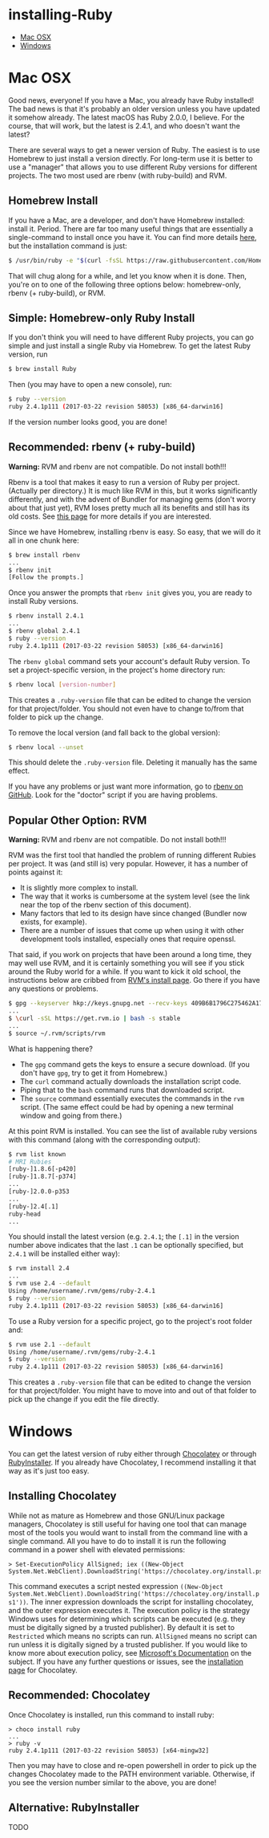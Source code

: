 # installing-Ruby

- [Mac OSX](#mac-osx)
- [Windows](#windows)

# Mac OSX
Good news, everyone! If you have a Mac, you already have Ruby installed! The bad news is that it's probably an older version unless you have updated it somehow already. The latest macOS has Ruby 2.0.0, I believe. For the course, that will work, but the latest is 2.4.1, and who doesn't want the latest?

There are several ways to get a newer version of Ruby. The easiest is to use Homebrew to just install a version directly. For long-term use it is better to use a "manager" that allows you to use different Ruby versions for different projects. The two most used are rbenv (with ruby-build) and RVM.

## Homebrew Install
If you have a Mac, are a developer, and don't have Homebrew installed: install it. Period. There are far too many useful things that are essentially a single-command to install once you have it. You can find more details [here](https://brew.sh/), but the installation command is just:

```bash
$ /usr/bin/ruby -e "$(curl -fsSL https://raw.githubusercontent.com/Homebrew/install/master/install)"
```

That will chug along for a while, and let you know when it is done. Then, you're on to one of the following three options below: homebrew-only, rbenv (+ ruby-build), or RVM.

## Simple: Homebrew-only Ruby Install
If you don't think you will need to have different Ruby projects, you can go simple and just install a single Ruby via Homebrew. To get the latest Ruby version, run

```bash
$ brew install Ruby
```

Then (you may have to open a new console), run:

```bash
$ ruby --version
ruby 2.4.1p111 (2017-03-22 revision 58053) [x86_64-darwin16]
```

If the version number looks good, you are done!

## Recommended: rbenv (+ ruby-build)
**Warning:** RVM and rbenv are not compatible. Do not install both!!!

Rbenv is a tool that makes it easy to run a version of Ruby per project. (Actually per directory.) It is much like RVM in this, but it works significantly differently, and with the advent of Bundler for managing gems (don't worry about that just yet), RVM loses pretty much all its benefits and still has its old costs. See [this page](https://github.com/rbenv/rbenv/wiki/Why-rbenv%3F) for more details if you are interested.

Since we have Homebrew, installing rbenv is easy. So easy, that we will do it all in one chunk here:

```bash
$ brew install rbenv
...
$ rbenv init
[Follow the prompts.]
```

Once you answer the prompts that `rbenv init` gives you, you are ready to install Ruby versions.

```bash
$ rbenv install 2.4.1
...
$ rbenv global 2.4.1
$ ruby --version
ruby 2.4.1p111 (2017-03-22 revision 58053) [x86_64-darwin16]
```

The `rbenv global` command sets your account's default Ruby version. To set a project-specific version, in the project's home directory run:

```bash
$ rbenv local [version-number]
```

This creates a `.ruby-version` file that can be edited to change the version for that project/folder. You should not even have to change to/from that folder to pick up the change.

To remove the local version (and fall back to the global version):

```bash
$ rbenv local --unset
```

This should delete the `.ruby-version` file. Deleting it manually has the same effect.

If you have any problems or just want more information, go to [rbenv on GitHub](https://github.com/rbenv/rbenv). Look for the "doctor" script if you are having problems.

## Popular Other Option: RVM
**Warning:** RVM and rbenv are not compatible. Do not install both!!!

RVM was the first tool that handled the problem of running different Rubies per project. It was (and still is) very popular. However, it has a number of points against it:

  * It is slightly more complex to install.
  * The way that it works is cumbersome at the system level (see the link near the top of the rbenv section of this document).
  * Many factors that led to its design have since changed (Bundler now exists, for example).
  * There are a number of issues that come up when using it with other development tools installed, especially ones that require openssl.
  
That said, if you work on projects that have been around a long time, they may well use RVM, and it is certainly something you will see if you stick around the Ruby world for a while. If you want to kick it old school, the instructions below are cribbed from [RVM's install page](http://rvm.io/rvm/install). Go there if you have any questions or problems.

```bash
$ gpg --keyserver hkp://keys.gnupg.net --recv-keys 409B6B1796C275462A1703113804BB82D39DC0E3 7D2BAF1CF37B13E2069D6956105BD0E739499BDB
...
$ \curl -sSL https://get.rvm.io | bash -s stable
...
$ source ~/.rvm/scripts/rvm
```

What is happening there?
  * The `gpg` command gets the keys to ensure a secure download. (If you don't have `gpg`, try to get it from Homebrew.)
  * The `curl` command actually downloads the installation script code.
  * Piping that to the `bash` command runs that downloaded script.
  * The `source` command essentially executes the commands in the `rvm` script. (The same effect could be had by opening a new terminal window and going from there.)

At this point RVM is installed. You can see the list of available ruby versions with this command (along with the corresponding output):

``` bash
$ rvm list known
# MRI Rubies
[ruby-]1.8.6[-p420]
[ruby-]1.8.7[-p374]
...
[ruby-]2.0.0-p353
...
[ruby-]2.4[.1]
ruby-head
...
```

You should install the latest version (e.g. `2.4.1`; the `[.1]` in the version number above indicates that the last `.1` can be optionally specified, but `2.4.1` will be installed either way):

``` bash
$ rvm install 2.4
...
$ rvm use 2.4 --default
Using /home/username/.rvm/gems/ruby-2.4.1
$ ruby --version
ruby 2.4.1p111 (2017-03-22 revision 58053) [x86_64-darwin16]
```

To use a Ruby version for a specific project, go to the project's root folder and:

```bash
$ rvm use 2.1 --default
Using /home/username/.rvm/gems/ruby-2.4.1
$ ruby --version
ruby 2.4.1p111 (2017-03-22 revision 58053) [x86_64-darwin16]
```
This creates a `.ruby-version` file that can be edited to change the version for that project/folder. You might have to move into and out of that folder to pick up the change if you edit the file directly.

# Windows
You can get the latest version of ruby either through [Chocolatey](http://chocolatey.org) or through [RubyInstaller](http://rubyinstaller.org). If you already have Chocolatey, I recommend installing it that way as it's just too easy.

## Installing Chocolatey
While not as mature as Homebrew and those GNU/Linux package managers, Chocolatey is still useful for having one tool that can manage most of the tools you would want to install from the command line with a single command. All you have to do to install it is run the following command in a power shell with elevated permissions:
```posh
> Set-ExecutionPolicy AllSigned; iex ((New-Object System.Net.WebClient).DownloadString('https://chocolatey.org/install.ps1'))
```
This command executes a script nested expression `((New-Object System.Net.WebClient).DownloadString('https://chocolatey.org/install.ps1'))`. The inner expression downloads the script for installing chocolatey, and the outer expression executes it. The execution policy is the strategy Windows uses for determining which scripts can be executed (e.g. they must be digitally signed by a trusted publisher). By default it is set to `Restricted` which means no scripts can run. `AllSigned` means no script can run unless it is digitally signed by a trusted publisher. If you would like to know more about execution policy, see [Microsoft's Documentation](https://docs.microsoft.com/en-us/powershell/module/Microsoft.PowerShell.Security/Set-ExecutionPolicy?view=powershell-6) on the subject.
If you have any further questions or issues, see the [installation page](http://chocolatey.org/install) for Chocolatey.
## Recommended: Chocolatey
Once Chocolatey is installed, run this command to install ruby:
```posh
> choco install ruby
...
> ruby -v
ruby 2.4.1p111 (2017-03-22 revision 58053) [x64-mingw32]
```
Then you may have to close and re-open powershell in order to pick up the changes Chocolatey made to the PATH environment variable. Otherwise, if you see the version number similar to the above, you are done!

## Alternative: RubyInstaller
TODO